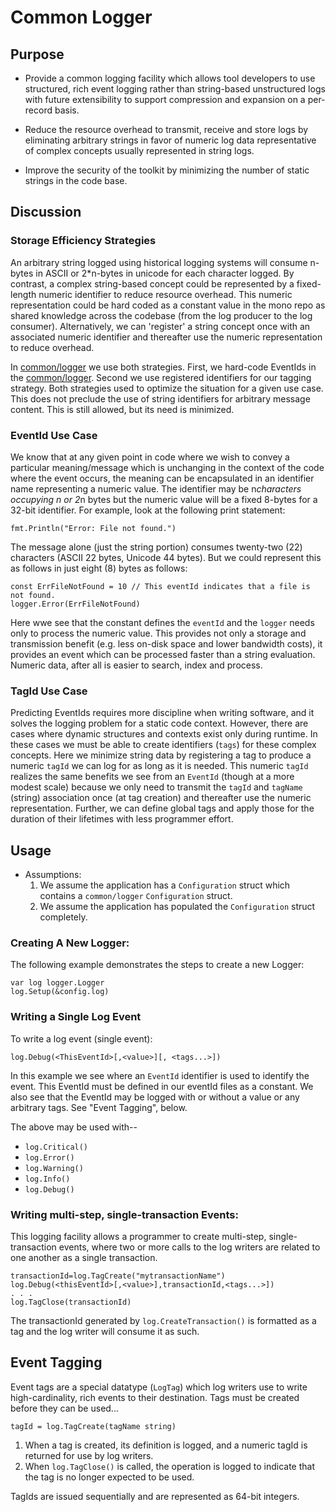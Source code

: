 Common Logger
=============

## Purpose
* Provide a common logging facility which allows tool developers to use structured, rich event logging rather than
  string-based unstructured logs with future extensibility to support compression and expansion on a per-record basis.

* Reduce the resource overhead to transmit, receive and store logs by eliminating arbitrary strings in favor of numeric
  log data representative of complex concepts usually represented in string logs.

* Improve the security of the toolkit by minimizing the number of static strings in the code base.

## Discussion
### Storage Efficiency Strategies
An arbitrary string logged using historical logging systems will consume n-bytes in ASCII or 2*n-bytes in unicode
for each character logged.  By contrast, a complex string-based concept could be represented by a fixed-length 
numeric identifier to reduce resource overhead.  This numeric representation could be hard coded as a constant
value in the mono repo as shared knowledge across the codebase (from the log producer to the log consumer).
Alternatively, we can 'register' a string concept once with an associated numeric identifier and thereafter use
the numeric representation to reduce overhead.

In [common/logger](./README.md) we use both strategies.  First, we hard-code EventIds in the 
[common/logger](./README.md).  Second we use registered identifiers for our tagging strategy.  Both strategies used
to optimize the situation for a given use case.  This does not preclude the use of string identifiers for arbitrary
message content.  This is still allowed, but its need is minimized.

### EventId Use Case
We know that at any given point in code where we wish to convey a particular meaning/message which is unchanging in the
context of the code where the event occurs, the meaning can be encapsulated in an identifier name representing a numeric
value.  The identifier may be n*characters occupying n or 2*n bytes but the numeric value will be a fixed 8-bytes for a
32-bit identifier.  For example, look at the following print statement:
```
fmt.Println("Error: File not found.")
```
The message alone (just the string portion) consumes twenty-two (22) characters (ASCII 22 bytes, Unicode 44 bytes).
But we could represent this as follows in just eight (8) bytes as follows:
```
const ErrFileNotFound = 10 // This eventId indicates that a file is not found.
logger.Error(ErrFileNotFound)
```
Here wwe see that the constant defines the `eventId` and the `logger` needs only to process the numeric value.  This 
provides not only a storage and transmission benefit (e.g. less on-disk space and lower bandwidth costs), it provides
an event which can be processed faster than a string evaluation.  Numeric data, after all is easier to search, index and
process.

### TagId Use Case
Predicting EventIds requires more discipline when writing software, and it solves the logging problem for a static code 
context.  However, there are cases where dynamic structures and contexts exist only during runtime.  In these cases we 
must be able to create identifiers (`tags`) for these complex concepts.  Here we minimize string data by registering a
tag to produce a numeric `tagId` we can log for as long as it is needed.  This numeric `tagId` realizes the same 
benefits we see from an `EventId` (though at a more modest scale) because we only need to transmit the `tagId` and 
`tagName` (string) association once (at tag creation) and thereafter use the numeric representation.  Further, we can
define global tags and apply those for the duration of their lifetimes with less programmer effort.


## Usage
* Assumptions:
    1. We assume the application has a `Configuration` struct which contains a `common/logger` `Configuration` struct.
    2. We assume the application has populated the `Configuration` struct completely.
 
### Creating A New Logger:
The following example demonstrates the steps to create a new Logger:
```
var log logger.Logger
log.Setup(&config.log)
```

### Writing a Single Log Event
To write a log event (single event):
```
log.Debug(<ThisEventId>[,<value>][, <tags...>])
```
In this example we see where an `EventId` identifier is used to identify the event.  This EventId must be defined
in our eventId files as a constant.  We also see that the EventId may be logged with or without a value or any
arbitrary tags.  See "Event Tagging", below.

The above may be used with--
* `log.Critical()`
* `log.Error()`
* `log.Warning()`
* `log.Info()`
* `log.Debug()`


### Writing multi-step, single-transaction Events:
This logging facility allows a programmer to create multi-step, single-transaction events, where two or more calls
to the log writers are related to one another as a single transaction.
```
transactionId=log.TagCreate("mytransactionName")
log.Debug(<thisEventId>[,<value>],transactionId,<tags...>])
. . . 
log.TagClose(transactionId)
```
The transactionId generated by `log.CreateTransaction()` is formatted as a tag and the log writer will consume it
as such.  
    
## Event Tagging
Event tags are a special datatype (`LogTag`) which log writers use to write high-cardinality, rich events to their 
destination.  Tags must be created before they can be used...
```
tagId = log.TagCreate(tagName string)
```
1. When a tag is created, its definition is logged, and a numeric tagId is returned for use by log writers.
2. When `log.TagClose()` is called, the operation is logged to indicate that the tag is no longer expected to be used.

TagIds are issued sequentially and are represented as 64-bit integers.